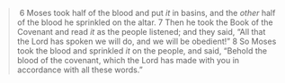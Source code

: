 
>  6 Moses took half of the blood and put _it_ in basins, and the _other_ half of the blood he sprinkled on the altar. 7 Then he took the Book of the Covenant and read _it_ as the people listened; and they said, “All that the Lord has spoken we will do, and we will be obedient!” 8 So Moses took the blood and sprinkled _it_ on the people, and said, “Behold the blood of the covenant, which the Lord has made with you in accordance with all these words.”
